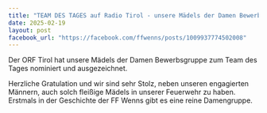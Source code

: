 ```yaml
---
title: "TEAM DES TAGES auf Radio Tirol - unsere Mädels der Damen Bewerbsgruppe der FF Wenns"
date: 2025-02-19
layout: post
facebook_url: "https://facebook.com/ffwenns/posts/1009937774502008"
---
```


Der ORF Tirol hat unsere Mädels der Damen Bewerbsgruppe zum Team des Tages nominiert und ausgezeichnet.

Herzliche Gratulation und wir sind sehr Stolz, neben unseren engagierten Männern, auch solch fleißige Mädels in unserer Feuerwehr zu haben. Erstmals in der Geschichte der FF Wenns gibt es eine reine Damengruppe.